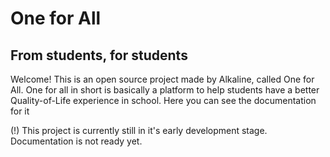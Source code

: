 # One for All
## From students, for students

<p>Welcome! This is an open source project made by Alkaline, called One for All. One for all in short is basically a platform to help students have a better Quality-of-Life experience in school. Here you can see the documentation for it</p>

<p>(!) This project is currently still in it's early development stage. Documentation is not ready yet.</p>
